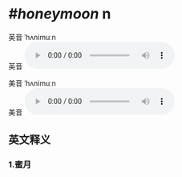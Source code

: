 # ***\#honeymoon*** n
英音 ˈhʌnimuːn  
英音
<audio src="./media/honeymoon1_AAC.aac" controls="controls"></audio>

美音 ˈhʌnimuːn  
美音
<audio src="./media/honeymoon2_AAC.aac" controls="controls"></audio>



  

英文释义
---
### 1.**蜜月**  


